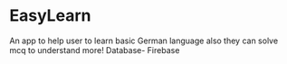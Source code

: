 # EasyLearn
An app to help user to learn basic German language also they can solve mcq to understand more!
Database- Firebase

